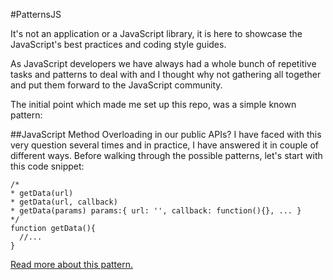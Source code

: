 #PatternsJS

It's not an application or a JavaScript library, it is here to showcase the JavaScript's best practices and coding style guides.

As JavaScript developers we have always had a whole bunch of repetitive tasks and patterns to deal with and I thought why not gathering all together and put them forward to the JavaScript community.

The initial point which made me set up this repo, was a simple known pattern:

##JavaScript Method Overloading in our public APIs?
I have faced with this very question several times and in practice, I have answered it in couple of different ways. Before walking through the possible patterns, let's start with this code snippet:

```
/*
* getData(url)
* getData(url, callback)
* getData(params) params:{ url: '', callback: function(){}, ... }
*/
function getData(){
  //...
}
```
[Read more about this pattern.](https://github.com/fixjs/patterns.js/blob/master/patterns/method-overloading.md)
